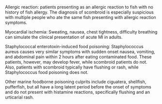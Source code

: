 Allergic reaction: patients presenting as an allergic reaction to fish with no history of fish allergy. The diagnosis of scombroid is especially suspicious with multiple people who ate the same fish presenting with allergic reaction symptoms.

Myocardial ischemia: Sweating, nausea, chest tightness, difficulty breathing can simulate the clinical presentation of acute MI in adults.

Staphylococcal enterotoxin-induced food poisoning:
Staphylococcus aureus causes very similar symptoms with sudden onset nausea, vomiting, and abdominal pain within 2 hours after eating contaminated food. These patients, however, may develop fever, while scombroid patients do not. Also, patients with scombroid typically have flushing or rash, while Staphylococcus food poisoning does not.

Other marine foodborne poisoning culprits include ciguatera, shellfish, pufferfish, but all have a long latent period before the onset of symptoms and do not present with histamine reactions, specifically flushing and an urticarial rash.
